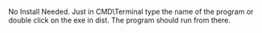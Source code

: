 No Install Needed. Just in CMD\Terminal type the name of the program or 
double click on the exe in dist. The program should run from there.
